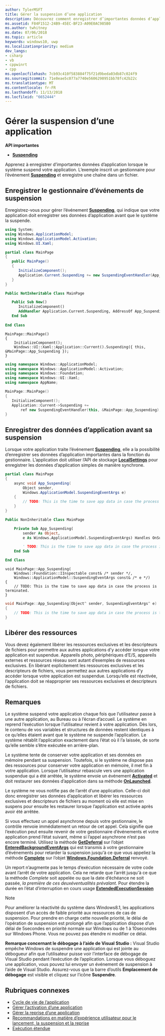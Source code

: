 ```yaml
---
author: TylerMSFT
title: Gérer la suspension d’une application
description: Découvrez comment enregistrer d’importantes données d’application lorsque le système suspend l’exécution de votre application.
ms.assetid: F84F1512-24B9-45EC-BF23-A09E0AC985B0
ms.author: twhitney
ms.date: 07/06/2018
ms.topic: article
keywords: windows10, uwp
ms.localizationpriority: medium
dev_langs:
- csharp
- vb
- cppwinrt
- cpp
ms.openlocfilehash: 7cb93c410f583884f75f21d9beda03db87c024f9
ms.sourcegitcommit: 71e8eae5c077a7740e5606298951bb78fc42b22c
ms.translationtype: MT
ms.contentlocale: fr-FR
ms.lasthandoff: 11/13/2018
ms.locfileid: "6652444"
---
```

# <a name="handle-app-suspend"></a>Gérer la suspension d’une application

**API importantes**

- [**Suspending**](https://msdn.microsoft.com/library/windows/apps/br242341)

Apprenez à enregistrer d’importantes données d’application lorsque le système suspend votre application. L’exemple inscrit un gestionnaire pour l’événement [**Suspending**](https://msdn.microsoft.com/library/windows/apps/br242341) et enregistre une chaîne dans un fichier.

## <a name="register-the-suspending-event-handler"></a>Enregistrer le gestionnaire d’événements de suspension

Enregistrez-vous pour gérer l’événement [**Suspending**](https://msdn.microsoft.com/library/windows/apps/br242341), qui indique que votre application doit enregistrer ses données d’application avant que le système la suspende.

```csharp
using System;
using Windows.ApplicationModel;
using Windows.ApplicationModel.Activation;
using Windows.UI.Xaml;

partial class MainPage
{
   public MainPage()
   {
      InitializeComponent();
      Application.Current.Suspending += new SuspendingEventHandler(App_Suspending);
   }
}
```

```vb
Public NotInheritable Class MainPage

   Public Sub New()
      InitializeComponent()
      AddHandler Application.Current.Suspending, AddressOf App_Suspending
   End Sub
   
End Class
```

```cppwinrt
MainPage::MainPage()
{
    InitializeComponent();
    Windows::UI::Xaml::Application::Current().Suspending({ this, &MainPage::App_Suspending });
}
```

```cpp
using namespace Windows::ApplicationModel;
using namespace Windows::ApplicationModel::Activation;
using namespace Windows::Foundation;
using namespace Windows::UI::Xaml;
using namespace AppName;

MainPage::MainPage()
{
   InitializeComponent();
   Application::Current->Suspending +=
       ref new SuspendingEventHandler(this, &MainPage::App_Suspending);
}
```

## <a name="save-application-data-before-suspension"></a>Enregistrer des données d’application avant sa suspension

Lorsque votre application traite l’événement [**Suspending**](https://msdn.microsoft.com/library/windows/apps/br242341), elle a la possibilité d’enregistrer ses données d’application importantes dans la fonction du gestionnaire. L’application doit utiliser l’API de stockage [**LocalSettings**](https://msdn.microsoft.com/library/windows/apps/br241622) pour enregistrer les données d’application simples de manière synchrone.

```csharp
partial class MainPage
{
    async void App_Suspending(
        Object sender,
        Windows.ApplicationModel.SuspendingEventArgs e)
    {
        // TODO: This is the time to save app data in case the process is terminated.
    }
}
```

```vb
Public NonInheritable Class MainPage

    Private Sub App_Suspending(
        sender As Object,
        e As Windows.ApplicationModel.SuspendingEventArgs) Handles OnSuspendEvent.Suspending

        ' TODO: This is the time to save app data in case the process is terminated.
    End Sub

End Class
```

```cppwinrt
void MainPage::App_Suspending(
    Windows::Foundation::IInspectable const& /* sender */,
    Windows::ApplicationModel::SuspendingEventArgs const& /* e */)
{
    // TODO: This is the time to save app data in case the process is terminated.
}
```

```cpp
void MainPage::App_Suspending(Object^ sender, SuspendingEventArgs^ e)
{
    // TODO: This is the time to save app data in case the process is terminated.
}
```

## <a name="release-resources"></a>Libérer des ressources

Vous devez également libérer les ressources exclusives et les descripteurs de fichiers pour permettre aux autres applications d’y accéder lorsque votre application est suspendue. Appareils photo, périphériques d’E/S, appareils externes et ressources réseau sont autant d’exemples de ressources exclusives. En libérant explicitement les ressources exclusives et les descripteurs de fichiers, vous permettez aux autres applications d’y accéder lorsque votre application est suspendue. Lorsqu’elle est réactivée, l’application doit se réapproprier ses ressources exclusives et descripteurs de fichiers.

## <a name="remarks"></a>Remarques

Le système suspend votre application chaque fois que l’utilisateur passe à une autre application, au Bureau ou à l’écran d’accueil. Le système en reprend l’exécution lorsque l’utilisateur revient à votre application. Dès lors, le contenu de vos variables et structures de données restent identiques à ce qu’elles étaient avant que le système ne suspende l’application. Le système rétablit l’application exactement dans l’état où il l’a laissée, de sorte qu’elle semble s’être exécutée en arrière-plan.

Le système tente de conserver votre application et ses données en mémoire pendant sa suspension. Toutefois, si le système ne dispose pas des ressources pour conserver votre application en mémoire, il met fin à votre application. Lorsque l’utilisateur rebascule vers une application suspendue qui a été arrêtée, le système envoie un événement [**Activated**](https://msdn.microsoft.com/library/windows/apps/br225018) et doit restaurer ses données d’application dans sa méthode [**OnLaunched**](https://msdn.microsoft.com/library/windows/apps/br242335).

Le système ne vous notifie pas de l’arrêt d’une application. Celle-ci doit donc enregistrer ses données d’application et libérer les ressources exclusives et descripteurs de fichiers au moment où elle est mise en suspens pour ensuite les restaurer lorsque l’application est activée après avoir été arrêtée.

Si vous effectuez un appel asynchrone depuis votre gestionnaire, le contrôle renvoie immédiatement un retour de cet appel. Cela signifie que l’exécution peut ensuite revenir de votre gestionnaire d’événements et votre application prend l’état suivant, même si l’appel asynchrone n’est pas encore terminé. Utilisez la méthode [**GetDeferral**](http://aka.ms/Kt66iv) sur l’objet [**EnteredBackgroundEventArgs**](http://aka.ms/Ag2yh4) qui est transmis à votre gestionnaire d’événements pour retarder la suspension jusqu'à ce que vous appeliez la méthode [**Complete**](https://msdn.microsoft.com/library/windows/apps/windows.foundation.deferral.complete.aspx) sur l’objet [**Windows.Foundation.Deferral**](https://msdn.microsoft.com/library/windows/apps/windows.foundation.deferral.aspx) renvoyé.

Un report n’augmente pas le temps d’exécution nécessaire de votre code avant l’arrêt de votre application. Cela ne retarde que l’arrêt jusqu'à ce que la méthode *Complete* soit appelée ou que la date d’échéance ne soit passée, *la première de ces deuxéventualités prévalant*. Pour étendre la durée en l’état d’interruption en cours usage [ **ExtendedExecutionSession**](run-minimized-with-extended-execution.md)

> [!NOTE]
> Pour améliorer la réactivité du système dans Windows8.1, les applications disposent d’un accès de faible priorité aux ressources de cas de suspension. Pour prendre en charge cette nouvelle priorité, le délai de l’opération de suspension est prolongé afin que l’application dispose d’un délai de 5secondes en priorité normale sur Windows ou de 1 à 10secondes sur Windows Phone. Vous ne pouvez pas étendre ni modifier ce délai.

**Remarque concernant le débogage à l’aide de Visual Studio :** Visual Studio empêche Windows de suspendre une application qui est jointe au débogueur afin que l’utilisateur puisse voir l’interface de débogage de Visual Studio pendant l’exécution de l’application. Lorsque vous déboguez une application, vous pouvez lui envoyer un événement de suspension à l’aide de Visual Studio. Assurez-vous que la barre d’outils **Emplacement de débogage** est visible et cliquez sur l’icône **Suspendre**.

## <a name="related-topics"></a>Rubriques connexes

* [Cycle de vie de l’application](app-lifecycle.md)
* [Gérer l’activation d’une application](activate-an-app.md)
* [Gérer la reprise d’une application](resume-an-app.md)
* [Recommandations en matière d’expérience utilisateur pour le lancement, la suspension et la reprise](https://msdn.microsoft.com/library/windows/apps/dn611862)
* [Exécution étendue](run-minimized-with-extended-execution.md)

 

 
